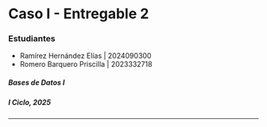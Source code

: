 # Caso I - Entregable 2

### Estudiantes

- Ramírez Hernández Elías | 2024090300 
- Romero Barquero Priscilla | 2023332718 

##### Bases de Datos I
##### I Ciclo, 2025
---
